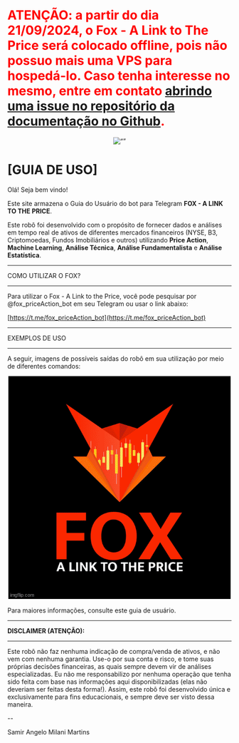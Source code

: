 
# **<span style="color:red">ATENÇÃO: a partir do dia 21/09/2024, o Fox - A Link to The Price será colocado offline, pois não possuo mais uma VPS para hospedá-lo. Caso tenha interesse no mesmo, entre em contato [abrindo uma issue no repositório da documentação no Github](https://github.com/samirmartins/fox_guia_usuario/issues).</span>**



<p align="center">
  <img src="img/logo.png" alt= “” class=“center” width="30%" height="30%">
</p>

# [GUIA DE USO]


Olá! Seja bem vindo! 

Este site armazena o Guia do Usuário do 
bot para Telegram **FOX - A LINK TO THE PRICE**.

Este robô foi desenvolvido com o propósito de fornecer
dados e análises em tempo real de ativos de diferentes
mercados financeiros (NYSE, B3, Criptomoedas, Fundos Imobiliários e outros) 
utilizando **Price Action**, **Machine Learning**, 
**Análise Técnica**, **Análise Fundamentalista** e **Análise Estatística**.


---

COMO UTILIZAR O FOX?

---

Para utilizar o Fox - A Link to the Price, você 
pode pesquisar por @fox_priceAction_bot em seu 
Telegram ou usar o link abaixo:

[https://t.me/fox_priceAction_bot](https://t.me/fox_priceAction_bot)


---

EXEMPLOS DE USO

---

A seguir, imagens de possíveis saídas do robô em sua utilização
por meio de diferentes comandos: 

<p align="center">
  <img src="img/fox.gif" />
</p>


Para maiores informações, consulte este guia de usuário.


---

**DISCLAIMER (ATENÇÃO):**

---

 
 
Este robô não faz nenhuma indicação de 
compra/venda de ativos, e não vem com 
nenhuma garantia. Use-o por sua conta e risco, 
e tome suas próprias decisões financeiras, 
as quais sempre devem vir de análises 
especializadas. Eu não me responsabilizo 
por nenhuma operação que tenha sido feita 
com base nas informações aqui 
disponibilizadas (elas não deveriam ser 
feitas desta forma!). Assim, este robô 
foi desenvolvido única e exclusivamente para 
fins educacionais, e sempre deve ser visto 
dessa maneira.


--

Samir Angelo Milani Martins